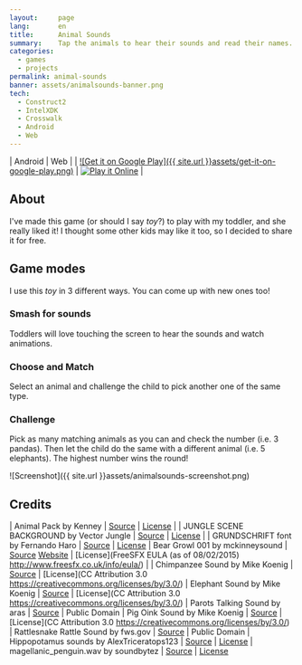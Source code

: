 ```yaml
---
layout:     page
lang:       en
title:      Animal Sounds
summary:    Tap the animals to hear their sounds and read their names.
categories:
  - games
  - projects
permalink: animal-sounds
banner: assets/animalsounds-banner.png
tech:
  - Construct2
  - IntelXDK
  - Crosswalk
  - Android
  - Web
---
```


| Android | Web |
| [![Get it on Google Play]({{ site.url }}assets/get-it-on-google-play.png)](https://play.google.com/store/apps/details?id=ar.com.fcingolani.animalsounds) | [![Play it Online](http://www.w3.org/html/logo/badge/html5-badge-h-graphics-multimedia.png)](http://fcingolani.com.ar/animal-sounds/play/) |

## About

I've made this game (or should I say _toy_?) to play with my toddler, and she really liked it! I thought some other kids may like it too, so I decided to share it for free.

## Game modes

I use this _toy_ in 3 different ways. You can come up with new ones too!

### Smash for sounds

Toddlers will love touching the screen to hear the sounds and watch animations.

### Choose and Match

Select an animal and challenge the child to pick another one of the same type.

### Challenge

Pick as many matching animals as you can and check the number (i.e. 3 pandas). Then let the child do the same with a different animal (i.e. 5 elephants). The highest number wins the round!

![Screenshot]({{ site.url }}assets/animalsounds-screenshot.png)

## Credits

| Animal Pack by Kenney | [Source](http://kenney.nl/assets/animal-pac) | [License](https://creativecommons.org/publicdomain/zero/1.0/) |
| JUNGLE SCENE BACKGROUND by Vector Jungle | [Source](http://www.vectorjungle.com/2008/11/jungle-scene-background/) | [License](http://www.vectorjungle.com/terms-of-usage/) |
| GRUNDSCHRIFT font by Fernando Haro | [Source](http://openfontlibrary.org/en/font/de-puntillas-a-lace-regular) | [License](http://scripts.sil.org/cms/scripts/page.php?site_id=nrsi&id=OFL)
| Bear Growl 001 by mckinneysound | [Source](http://www.freesfx.co.uk/users/mckinneysound) [Website](http://www.freesfx.co.uk) | [License](FreeSFX EULA (as of 08/02/2015) http://www.freesfx.co.uk/info/eula/) |
| Chimpanzee Sound by Mike Koenig | [Source](http://soundbible.com/1188-Chimpanzee.html) | [License](CC Attribution 3.0 https://creativecommons.org/licenses/by/3.0/)
| Elephant Sound by Mike Koenig | [Source](http://soundbible.com/1140-Elephant.html) | [License](CC Attribution 3.0 https://creativecommons.org/licenses/by/3.0/)
| Parots Talking Sound by aras | [Source](http://soundbible.com/1544-Parots-Talking.html) | Public Domain
| Pig Oink Sound by Mike Koenig | [Source](http://soundbible.com/1221-Pig-Oink.html) | [License](CC Attribution 3.0 https://creativecommons.org/licenses/by/3.0/)
| Rattlesnake Rattle Sound by fws.gov | [Source](http://soundbible.com/237-Rattlesnake-Rattle.html) | Public Domain
| Hippopotamus sounds by AlexTriceratops123 | [Source](https://www.youtube.com/watch?v=bVdm2xBL6GY) | [License](https://support.google.com/youtube/answer/2797468)
| magellanic_penguin.wav by soundbytez | [Source](http://freesound.org/people/soundbytez/sounds/111079/) | [License](http://creativecommons.org/licenses/by/3.0/)
